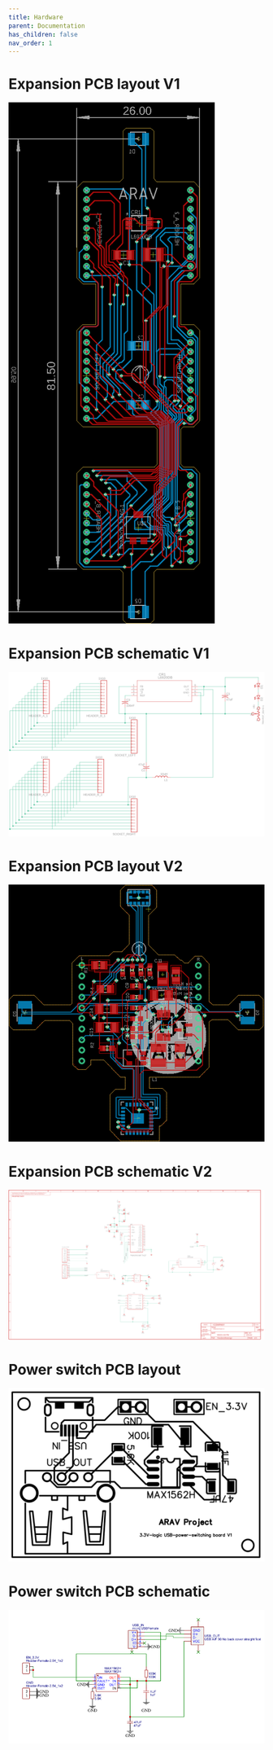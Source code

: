 ```yaml
---
title: Hardware
parent: Documentation
has_children: false
nav_order: 1
---
```



# Expansion PCB layout V1
<img src="Expansion_PCB_layout_V1.png" alt="Expansion PCB layout V1"/>

# Expansion PCB schematic V1
<img src="Expansion_PCB_schematic_V1.png" alt="Expansion PCB schematic V1"/>

# Expansion PCB layout V2
<img src="Expansion_PCB_layout_V2.png" alt="Expansion PCB layout V2"/>

# Expansion PCB schematic V2
<img src="Expansion_PCB_schematic_V2.png" alt="Expansion PCB schematic V2"/>

# Power switch PCB layout
<img src="power_switch_PCB_layout.png" alt="power switch PCB layout"/>

# Power switch PCB schematic
<img src="power_switch_PCB_schematic.png" alt="power switch PCB schematic"/>


